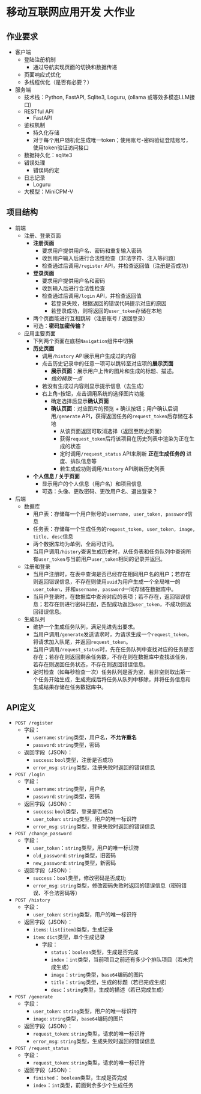 # 移动互联网应用开发 大作业

## 作业要求

- 客户端
  - 登陆注册机制
    - 通过导航实现页面的切换和数据传递
  - 页面响应式优化
  - 多线程优化（是否有必要？）
- 服务端
  - 技术栈：Python, FastAPI, Sqlite3, Loguru, (ollama 或等效多模态LLM接口)
  - RESTful API
    - FastAPI
  - 鉴权机制
    - 持久化存储
    - 对于每个用户随机化生成唯一token；使用账号-密码验证登陆账号，使用token验证访问接口
  - 数据持久化：sqlite3
  - 错误处理
    - 错误码约定
  - 日志记录
    - Loguru
  - 大模型：MiniCPM-V

## 项目结构

- 前端
  - 注册、登录页面
    - **注册页面**
      - 要求用户提供用户名、密码和重复输入密码
      - 收到用户输入后进行合法性检查（非法字符、注入等问题）
      - 检查通过后调用`/register` API，并检查返回值（注册是否成功）
    - **登录页面**
      - 要求用户提供用户名和密码
      - 收到输入后进行合法性检查
      - 检查通过后调用`/login` API，并检查返回值
        - 若登录失败，根据返回的错误代码提示对应的原因
        - 若登录成功，则将返回的`user_token`存储在本地
    - 两个页面能进行互相跳转（注册账号 / 返回登录）
    - 可选：**密码加密传输？**
  - 应用主要页面
    - 下列两个页面在底栏`Navigation`组件中切换
    - **历史页面**
      - 调用`/history` API展示用户生成过的内容
      - 点击历史记录中的任意一项可以跳转至对应项的**展示页面**
        - **展示页面**：展示用户上传的图片和生成的标题、描述。
        - *做的精致一点*
      - 若没有生成过内容则显示提示信息（去生成）
      - 右上角`+`按钮，点击调用系统的选择图片功能
        - 确定选择后显示**确认页面**
        - **确认页面**：对应图片的预览 + 确认按钮；用户确认后调用`/generate` API，获得返回任务的`request_token`后存储在本地
          - 从该页面返回可取消选择（返回至历史页面）
          - 获得`request_token`后将该项目在历史列表中渲染为正在生成的状态
          - 定时调用`/request_status` API来刷新 **正在生成任务的** 进度、排队信息等
          - 若生成成功则调用`/history` API刷新历史列表
    - **个人信息 / 关于页面**
      - 显示用户的个人信息（用户名）和项目信息
      - 可选：头像、更改密码、更改用户名、退出登录？
- 后端
  - 数据库
    - 用户表：存储每一个用户账号的`username, user_token, password`信息
    - 任务表：存储每一个生成任务的`request_token, user_token, image, title, desc`信息
    - 两个数据库均为单例，全局可访问。
    - 当用户调用`/history`查询生成历史时，从任务表和任务队列中查询所有`user_token`与当前用户`user_token`相同的记录并返回。
  - 注册和登录
    - 当用户注册时，在表中查询是否已经存在相同用户名的用户；若存在则返回错误信息，不存在则使用`uuid`为用户生成一个全局唯一的`user_token`，并和`username, password`一同存储在数据库中。
    - 当用户登录时，在数据库中查询对应的表项；若不存在，返回错误信息；若存在则进行密码匹配，匹配成功返回`user_token`，不成功则返回错误信息。
  - 生成队列
    - 维护一个生成任务队列，满足先进先出要求。
    - 当用户调用`/generate`发送请求时，为请求生成一个`request_token`，将请求加入队尾，并返回`request_token`。
    - 当用户调用`/request_status`时，先在任务队列中查找对应的任务是否存在；若存在则返回剩余任务数，不存在则在数据库中查找该任务，若存在则返回任务状态，不存在则返回错误信息。
    - 定时检查（如每秒检查一次）任务队列是否为空，若非空则取出第一个任务开始生成，生成完成后将任务从队列中移除，并将任务信息和生成结果存储在任务数据库中。

## API定义

- `POST /register`
  - 字段：
    - `username`: `string`类型，用户名，**不允许重名**
    - `password`: `string`类型，密码
  - 返回字段（JSON）：
    - `success`: `bool`类型，注册是否成功
    - `error_msg`: `string`类型，注册失败时返回的错误信息
- `POST /login`
  - 字段：
    - `username`: `string`类型，用户名
    - `password`: `string`类型，密码
  - 返回字段（JSON）：
    - `success`: `bool`类型，登录是否成功
    - `user_token`: `string`类型，用户的唯一标识符
    - `error_msg`: `string`类型，登录失败时返回的错误信息
- `POST /change_password`
  - 字段：
    - `user_token`：`string`类型，用户的唯一标识符
    - `old_password`: `string`类型，旧密码
    - `new_password`: `string`类型，新密码
  - 返回字段（JSON）：
    - `success`：`bool`类型，修改密码是否成功
    - `error_msg`: `string`类型，修改密码失败时返回的错误信息（密码错误、不合法密码等）
- `POST /history`
  - 字段：
    - `user_token`: `string`类型，用户的唯一标识符
  - 返回字段（JSON）：
    - `items`: `list[item]`类型，生成记录
    - `item`: `dict`类型，单个生成记录
      - 字段：
        - `status`：`boolean`类型，生成是否完成
        - `index`：`int`类型，当前项目之前还有多少个排队项目（若未完成生成）
        - `image`：`string`类型，`base64`编码的图片
        - `title`：`string`类型，生成的标题（若已完成生成）
        - `desc`：`string`类型，生成的描述（若已完成生成）
- `POST /generate`
  - 字段：
    - `user_token`: `string`类型，用户的唯一标识符
    - `image`: `string`类型，`base64`编码的图片
  - 返回字段（JSON）：
    - `request_token`: `string`类型，请求的唯一标识符
    - `error_msg`: `string`类型，生成失败时返回的错误信息
- `POST /request_status`
  - 字段：
    - `request_token`: `string`类型，请求的唯一标识符
  - 返回字段（JSON）：
    - `finished`： `boolean`类型，生成是否完成
    - `index`：`int`类型，前面剩余多少个生成任务
